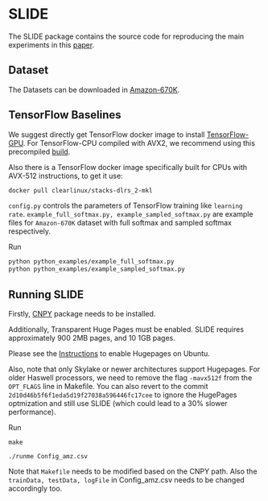 # SLIDE

The SLIDE package contains the source code for reproducing the main experiments in this [paper](https://arxiv.org/abs/1903.03129).

## Dataset

The Datasets can be downloaded in [Amazon-670K](https://drive.google.com/open?id=0B3lPMIHmG6vGdUJwRzltS1dvUVk).

## TensorFlow Baselines

We suggest directly get TensorFlow docker image to install [TensorFlow-GPU](https://www.tensorflow.org/install/docker).
For TensorFlow-CPU compiled with AVX2, we recommend using this precompiled [build](https://github.com/lakshayg/tensorflow-build).

Also there is a TensorFlow docker image specifically built for CPUs with AVX-512 instructions, to get it use:

```bash
docker pull clearlinux/stacks-dlrs_2-mkl    
```

`config.py` controls the parameters of TensorFlow training like `learning rate`. `example_full_softmax.py, example_sampled_softmax.py` are example files for `Amazon-670K` dataset with full softmax and sampled softmax respectively.

Run

```bash
python python_examples/example_full_softmax.py
python python_examples/example_sampled_softmax.py
```

## Running SLIDE

Firstly,  [CNPY](https://github.com/rogersce/cnpy) package needs to be installed.

Additionally, Transparent Huge Pages must be enabled.  SLIDE requires approximately 900 2MB pages, and 10 1GB pages.


Please see the [Instructions](https://wiki.debian.org/Hugepages) to enable Hugepages on Ubuntu.

Also, note that only Skylake or newer architectures support Hugepages. For older Haswell processors, we need to remove the flag `-mavx512f` from the `OPT_FLAGS` line in Makefile. You can also revert to the commit `2d10d46b5f6f1eda5d19f27038a596446fc17cee` to ignore the HugePages optmization and still use SLIDE (which could lead to a 30% slower performance). 



Run

```make```

```./runme Config_amz.csv```

Note that `Makefile` needs to be modified based on the CNPY path. Also the `trainData, testData, logFile` in Config_amz.csv needs to be changed accordingly too.


